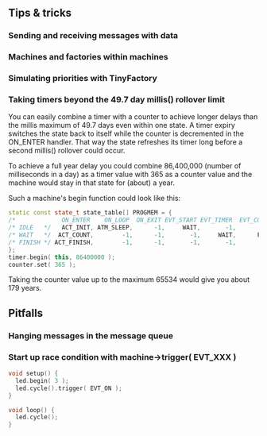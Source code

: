 ## Tips & tricks ##

### Sending and receiving messages with data ###
### Machines and factories within machines ###
### Simulating priorities with TinyFactory ###

### Taking timers beyond the 49.7 day millis() rollover limit ###

You can easily combine a timer with a counter to achieve longer delays than the millis maximum of 49.7 days even within one state. A timer expiry switches the state back to itself while the counter is decremented in the ON_ENTER handler. That way the state refreshes its timer long before a second millis() rollover could occur.

To achieve a full year delay you could combine 86,400,000 (number of milliseconds in a day) as a timer value with 365 as a counter value and the machine would stay in that state for (about) a year. 

Such a machine's begin function could look like this:

```c++
static const state_t state_table[] PROGMEM = {
/*             ON_ENTER    ON_LOOP  ON_EXIT EVT_START EVT_TIMER  EVT_COUNTER  ELSE */
/* IDLE   */   ACT_INIT, ATM_SLEEP,      -1,     WAIT,       -1,          -1,   -1, 
/* WAIT   */  ACT_COUNT,        -1,      -1,       -1,     WAIT,      FINISH,   -1, 
/* FINISH */ ACT_FINISH,        -1,      -1,       -1,       -1,          -1, IDLE, 
};
timer.begin( this, 86400000 );
counter.set( 365 );
```
Taking the counter value up to the maximum 65534 would give you about 179 years. 

## Pitfalls ##

### Hanging messages in the message queue ###
### Start up race condition with machine->trigger( EVT_XXX ) ###

```c++
void setup() {
  led.begin( 3 );
  led.cycle().trigger( EVT_ON );
}

void loop() {
  led.cycle();
}


```
